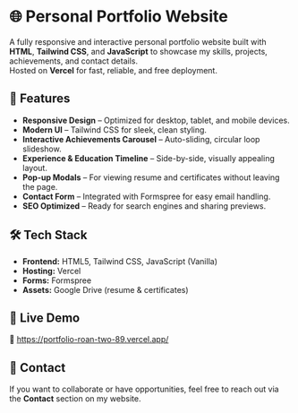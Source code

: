 # 🌐 Personal Portfolio Website

A fully responsive and interactive personal portfolio website built with **HTML**, **Tailwind CSS**, and **JavaScript** to showcase my skills, projects, achievements, and contact details.  
Hosted on **Vercel** for fast, reliable, and free deployment.

## 📌 Features

- **Responsive Design** – Optimized for desktop, tablet, and mobile devices.
- **Modern UI** – Tailwind CSS for sleek, clean styling.
- **Interactive Achievements Carousel** – Auto-sliding, circular loop slideshow.
- **Experience & Education Timeline** – Side-by-side, visually appealing layout.
- **Pop-up Modals** – For viewing resume and certificates without leaving the page.
- **Contact Form** – Integrated with Formspree for easy email handling.
- **SEO Optimized** – Ready for search engines and sharing previews.

## 🛠 Tech Stack

- **Frontend:** HTML5, Tailwind CSS, JavaScript (Vanilla)
- **Hosting:** Vercel
- **Forms:** Formspree
- **Assets:** Google Drive (resume & certificates)

## 🚀 Live Demo
🔗 https://portfolio-roan-two-89.vercel.app/

## 📧 Contact

If you want to collaborate or have opportunities, feel free to reach out via the **Contact** section on my website.


